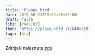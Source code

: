 ```yaml
---
title: 'Flappy bird'
date: 2019-06-23T19:29:35+02:00
draft: false
libs: [PHASER3]
thub: 'https://place-hold.it/640x360'
tags: [hry]
---
```


Zdrojak naleznete <a href="https://github.com/sirluky/phaser-games/tree/flappybird">zde</a>

<script src="src.5d7828e2.js"></script>
